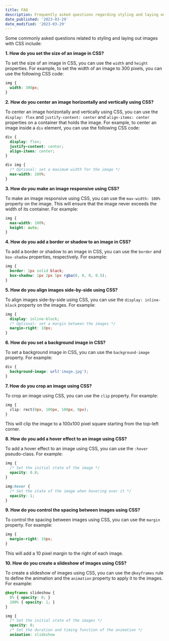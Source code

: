 ```yaml
---
title: FAQ
description: Frequently asked questions regarding styling and laying out images with CSS
date_published: '2023-03-29'
date_modified: '2023-03-29'
---
```


Some commonly asked questions related to styling and laying out images with CSS include:

**1. How do you set the size of an image in CSS?**

To set the size of an image in CSS, you can use the `width` and `height` properties. For example, to set the width of an image to 300 pixels, you can use the following CSS code:

```css
img {
  width: 300px;
}
``` 

**2. How do you center an image horizontally and vertically using CSS?**

To center an image horizontally and vertically using CSS, you can use the `display: flex` and `justify-content: center` and `align-items: center` properties on a container that holds the image. For example, to center an image inside a `div` element, you can use the following CSS code:

```css
div {
  display: flex;
  justify-content: center;
  align-items: center;
}

div img {
  /* Optional: set a maximum width for the image */
  max-width: 100%;
}
``` 

**3. How do you make an image responsive using CSS?**

To make an image responsive using CSS, you can use the `max-width: 100%` property on the image. This will ensure that the image never exceeds the width of its container. For example:

```css
img {
  max-width: 100%;
  height: auto;
}
``` 

**4. How do you add a border or shadow to an image in CSS?**

To add a border or shadow to an image in CSS, you can use the `border` and `box-shadow` properties, respectively. For example:

```css
img {
  border: 1px solid black;
  box-shadow: 2px 2px 5px rgba(0, 0, 0, 0.5);
}
``` 

**5. How do you align images side-by-side using CSS?**

To align images side-by-side using CSS, you can use the `display: inline-block` property on the images. For example:

```css
img {
  display: inline-block;
  /* Optional: set a margin between the images */
  margin-right: 10px;
}
``` 

**6. How do you set a background image in CSS?**

To set a background image in CSS, you can use the `background-image` property. For example:

```css
div {
  background-image: url('image.jpg');
}
``` 

**7. How do you crop an image using CSS?**

To crop an image using CSS, you can use the `clip` property. For example:

```css
img {
  clip: rect(0px, 100px, 100px, 0px);
}
```

This will clip the image to a 100x100 pixel square starting from the top-left corner. 

**8. How do you add a hover effect to an image using CSS?**

To add a hover effect to an image using CSS, you can use the `:hover` pseudo-class. For example:

```css
img {
  /* Set the initial state of the image */
  opacity: 0.8;
}

img:hover {
  /* Set the state of the image when hovering over it */
  opacity: 1;
}
``` 

**9. How do you control the spacing between images using CSS?**

To control the spacing between images using CSS, you can use the `margin` property. For example:

```css
img {
  margin-right: 10px;
}
```

This will add a 10 pixel margin to the right of each image.

**10. How do you create a slideshow of images using CSS?**

To create a slideshow of images using CSS, you can use the `@keyframes` rule to define the animation and the `animation` property to apply it to the images. For example:

```css
@keyframes slideshow {
  0% { opacity: 0; }
  100% { opacity: 1; }
}

img {
  /* Set the initial state of the images */
  opacity: 0;
  /* Set the duration and timing function of the animation */
  animation: slideshow
```
